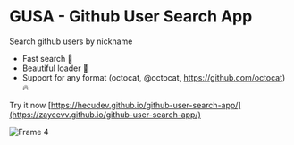 # GUSA - Github User Search App

Search github users by nickname

- Fast search 🔎
- Beautiful loader 🔄
- Support for any format (octocat, @octocat, https://github.com/octocat) 🔥

Try it now [https://hecudev.github.io/github-user-search-app/](https://zaycevv.github.io/github-user-search-app/)

![Frame 4](https://user-images.githubusercontent.com/127613678/228616940-a69307bb-23ea-4ee8-acc0-c0c33fa9ff14.png)
